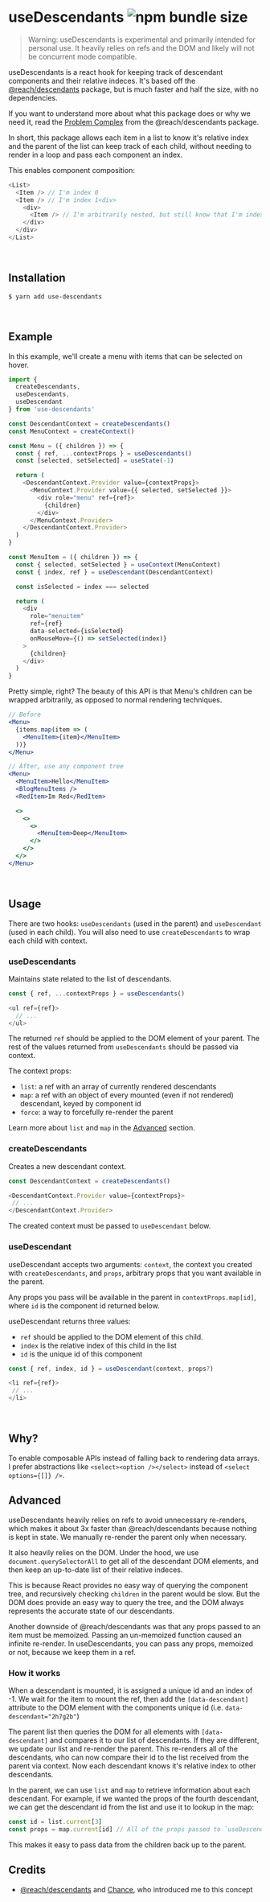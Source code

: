 # useDescendants ![npm bundle size](https://img.shields.io/bundlephobia/minzip/use-descendants)

> Warning: useDescendants is experimental and primarily intended for personal use. It heavily relies on refs and the DOM and likely will not be concurrent mode compatible.

useDescendants is a react hook for keeping track of descendant components and their relative indeces. It's based off the [@reach/descendants](https://www.npmjs.com/package/@reach/descendants) package, but is much faster and half the size, with no dependencies.

If you want to understand more about what this package does or why we need it, read the [Problem Complex](https://www.npmjs.com/package/@reach/descendants) from the @reach/descendants package.

In short, this package allows each item in a list to know it's relative index and the parent of the list can keep track of each child, without needing to render in a loop and pass each component an index.

This enables component composition:

```js
<List>
  <Item /> // I'm index 0
  <Item /> // I'm index 1<div>
    <div>
      <Item /> // I'm arbitrarily nested, but still know that I'm index 2
    </div>
  </div>
</List>
```

<br />

## Installation

```
$ yarn add use-descendants
```

<br />

## Example

In this example, we'll create a menu with items that can be selected on hover.

```js
import {
  createDescendants,
  useDescendants,
  useDescendant
} from 'use-descendants'

const DescendantContext = createDescendants()
const MenuContext = createContext()

const Menu = ({ children }) => {
  const { ref, ...contextProps } = useDescendants()
  const [selected, setSelected] = useState(-1)

  return (
    <DescendantContext.Provider value={contextProps}>
      <MenuContext.Provider value={{ selected, setSelected }}>
        <div role="menu" ref={ref}>
          {children}
        </div>
      </MenuContext.Provider>
    </DescendantContext.Provider>
  )
}

const MenuItem = ({ children }) => {
  const { selected, setSelected } = useContext(MenuContext)
  const { index, ref } = useDescendant(DescendantContext)

  const isSelected = index === selected

  return (
    <div
      role="menuitem"
      ref={ref}
      data-selected={isSelected}
      onMouseMove={() => setSelected(index)}
    >
      {children}
    </div>
  )
}
```

Pretty simple, right? The beauty of this API is that Menu's children can be wrapped arbitrarily, as opposed to normal rendering techniques.

```jsx
// Before
<Menu>
  {items.map(item => (
    <MenuItem>{item}</MenuItem>
  ))}
</Menu>
```

```jsx
// After, use any component tree
<Menu>
  <MenuItem>Hello</MenuItem>
  <BlogMenuItems />
  <RedItem>Im Red</RedItem>

  <>
    <>
      <>
        <MenuItem>Deep</MenuItem>
      </>
    </>
  </>
</Menu>
```

<br />

## Usage

There are two hooks: `useDescendants` (used in the parent) and `useDescendant` (used in each child). You will also need to use `createDescendants` to wrap each child with context.

### useDescendants

Maintains state related to the list of descendants.

```js
const { ref, ...contextProps } = useDescendants()

<ul ref={ref}>
  // ...
</ul>
```

The returned `ref` should be applied to the DOM element of your parent. The rest of the values returned from `useDescendants` should be passed via context.

The context props:

- `list`: a ref with an array of currently rendered descendants
- `map`: a ref with an object of every mounted (even if not rendered) descendant, keyed by component id
- `force`: a way to forcefully re-render the parent

Learn more about `list` and `map` in the [Advanced](#advanced) section.

### createDescendants

Creates a new descendant context.

```js
const DescendantContext = createDescendants()

<DescendantContext.Provider value={contextProps}>
 // ...
</DescendantContext.Provider>
```

The created context must be passed to `useDescendant` below.

### useDescendant

useDescendant accepts two arguments: `context`, the context you created with `createDescendants`, and `props`, arbitrary props that you want available in the parent.

Any props you pass will be available in the parent in `contextProps.map[id]`, where `id` is the component id returned below.

useDescendant returns three values:

- `ref` should be applied to the DOM element of this child.
- `index` is the relative index of this child in the list
- `id` is the unique id of this component

```js
const { ref, index, id } = useDescendant(context, props?)

<li ref={ref}>
 // ...
</li>
```

<br />

## Why?

To enable composable APIs instead of falling back to rendering data arrays. I prefer abstractions like `<select><option /></select>` instead of `<select options={[]} />`.

## Advanced

useDescendants heavily relies on refs to avoid unnecessary re-renders, which makes it about 3x faster than @reach/descendants because nothing is kept in state. We manually re-render the parent only when necessary.

It also heavily relies on the DOM. Under the hood, we use `document.querySelectorAll` to get all of the descendant DOM elements, and then keep an up-to-date list of their relative indeces.

This is because React provides no easy way of querying the component tree, and recursively checking `children` in the parent would be slow. But the DOM does provide an easy way to query the tree, and the DOM always represents the accurate state of our descendants.

Another downside of @reach/descendants was that any props passed to an item must be memoized. Passing an un-memoized function caused an infinite re-render. In useDescendants, you can pass any props, memoized or not, because we keep them in a ref.

### How it works

When a descendant is mounted, it is assigned a unique id and an index of -1. We wait for the item to mount the ref, then add the `[data-descendant]` attribute to the DOM element with the components unique id (i.e. `data-descendant="2h7g2b"`)

The parent list then queries the DOM for all elements with `[data-descendant]` and compares it to our list of descendants. If they are different, we update our list and re-render the parent. This re-renders all of the descendants, who can now compare their id to the list received from the parent via context. Now each descendant knows it's relative index to other descendants.

In the parent, we can use `list` and `map` to retrieve information about each descendant. For example, if we wanted the props of the fourth descendant, we can get the descendant id from the list and use it to lookup in the map:

```js
const id = list.current[3]
const props = map.current[id] // All of the props passed to `useDescendant` by the fourth descendant
```

This makes it easy to pass data from the children back up to the parent.

## Credits

- [@reach/descendants](https://www.npmjs.com/package/@reach/descendants) and [Chance](https://twitter.com/chancethedev), who introduced me to this concept
